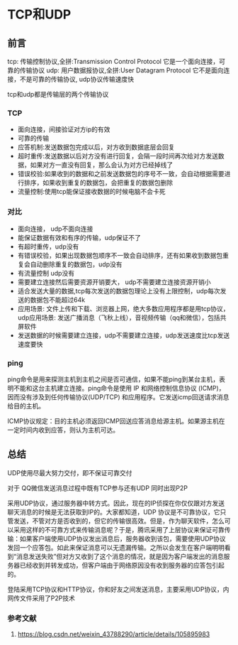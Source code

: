 # TCP和UDP

## 前言

tcp: 传输控制协议,全拼:Transmission Control Protocol 它是一个面向连接，可靠的传输协议
udp: 用户数据报协议,全拼:User Datagram Protocol 它不是面向连接，不是可靠的传输协议, udp协议传输速度快

tcp和udp都是传输层的两个传输协议

### TCP

- 面向连接，间接验证对方ip的有效
- 可靠的传输
- 应答机制:发送数据包完成以后，对方收到数据底层会回复
- 超时重传:发送数据以后对方没有进行回复，会隔一段时间再次给对方发送数据，如果对方一直没有回复，那么会认为对方已经掉线了
- 错误校验:如果收到的数据和之前发送数据包的序号不一致，会自动根据需要进行排序，如果收到重复的数据包，会把重复的数据包删除
- 流量控制:使用tcp能保证接收数据的时候电脑不会卡死

### 对比

- 面向连接， udp不面向连接
- 能保证数据有效和有序的传输，udp保证不了
- 有超时重传，udp没有
- 有错误校验，如果出现数据包顺序不一致会自动排序，还有如果收到数据包重复会自动删除重复的数据包，udp没有
- 有流量控制 udp没有
- 需要建立连接然后需要资源开销要大， udp不需要建立连接资源开销小
- 适合发送大量的数据,tcp每次发送的数据包理论上没有上限控制，udp每次发送的数据包不能超过64k
- 应用场景: 文件上传和下载、浏览器上网，绝大多数应用程序都是用tcp协议，udp应用场景: 发送广播消息（飞秋上线），音视频传输（qq和微信），包括共屏软件
- 发送数据的时候需要建立连接，udp不需要建立连接，udp发送速度比tcp发送速度要快

### ping

ping命令是用来探测主机到主机之间是否可通信，如果不能ping到某台主机，表明不能和这台主机建立连接。ping命令是使用 IP 和网络控制信息协议 (ICMP)，因而没有涉及到任何传输协议(UDP/TCP) 和应用程序。它发送icmp回送请求消息给目的主机。

ICMP协议规定：目的主机必须返回ICMP回送应答消息给源主机。如果源主机在一定时间内收到应答，则认为主机可达。

## 总结

UDP使用尽最大努力交付，即不保证可靠交付

对于 QQ微信发送消息过程中既有TCP参与还有UDP 同时出现P2P

采用UDP协议，通过服务器中转方式。因此，现在的IP侦探在你仅仅跟对方发送聊天消息的时候是无法获取到IP的。大家都知道，UDP 协议是不可靠协议，它只管发送，不管对方是否收到的，但它的传输很高效。但是，作为聊天软件，怎么可以采用这样的不可靠方式来传输消息呢？于是，腾讯采用了上层协议来保证可靠传输：如果客户端使用UDP协议发出消息后，服务器收到该包，需要使用UDP协议发回一个应答包。如此来保证消息可以无遗漏传输。之所以会发生在客户端明明看到“消息发送失败”但对方又收到了这个消息的情况，就是因为客户端发出的消息服务器已经收到并转发成功，但客户端由于网络原因没有收到服务器的应答包引起的。

登陆采用TCP协议和HTTP协议，你和好友之间发送消息，主要采用UDP协议，内网传文件采用了P2P技术

### 参考文献

1. <https://blog.csdn.net/weixin_43788290/article/details/105895983>
